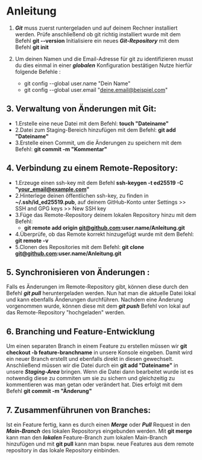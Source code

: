 # **Anleitung**

1. ***Git*** muss zuerst runtergeladen und auf deinem Rechner installiert werden.
Prüfe anschließend ob git richtig installiert wurde mit dem Befehl **git --version**
Initialisiere ein neues ***Git-Repository*** mit dem Befehl **git init**

2. Um deinen Namen und die Email-Adresse für git zu identifizieren musst du dies einmal in einer ***globalen*** Konfiguration bestätigen
Nutze hierfür folgende Befehle :

    * git config --global user.name "Dein Name"
    * git config --global user.email "deine.email@beispiel.com"

## **3. Verwaltung von Änderungen mit Git:**

* 1.Erstelle eine neue Datei mit dem Befehl:  **touch "Dateiname"** 
* 2.Datei zum Staging-Bereich hinzufügen mit dem Befehl: **git add "Dateiname"**
* 3.Erstelle einen Commit, um die Änderungen zu speichern mit dem Befehl: **git commit -m "Kommentar"**

## **4. Verbindung zu einem Remote-Repository:**
* 1.Erzeuge einen ssh-key mit dem Befehl **ssh-keygen -t ed25519 -C "your_email@example.com"**
* 2.Hinterlege deinen öffentlichen ssh-key, zu finden in **~/.ssh/id_ed25519.pub**, auf 
deinem GitHub-Konto unter Settings >> SSH and GPG keys >> New SSH key
* 3.Füge das Remote-Repository deinem lokalen Repository hinzu mit dem Befehl: 
    * **git remote add origin git@github.com:user.name/Anleitung.git**
* 4.Überprüfe, ob das Remote korrekt hinzugefügt wurde mit dem Befehl: **git remote -v**
* 5.Clonen des Repositories mit dem Befehl: **git clone git@github.com:user.name/Anleitung.git**

## **5. Synchronisieren von Änderungen :**

Falls es Änderungen im Remote-Repository gibt, können diese durch den Befehl ***git pull*** heruntergeladen werden.
Nun hat man die aktuelle Datei lokal und kann ebenfalls Änderungen durchführen.
Nachdem eine Änderung vorgenommen wurde, können diese mit dem ***git push*** Befehl von lokal auf das Remote-Repository "hochgeladen" werden.

## **6. Branching und Feature-Entwicklung**

Um einen separaten Branch in einem Feature zu erstellen müssen wir **git checkout -b feature-branchname** in unsere Konsole eingeben.
Damit wird ein neuer Branch erstellt und ebenfalls direkt in diesen gewechselt.
Anschließend müssen wir die Datei durch ein **git add "Dateiname"** in unsere ***Staging-Area*** bringen. 
Wenn die Datei dann bearbeitet wurde ist es notwendig diese zu commiten um sie zu sichern
und gleichzeitig zu kommentieren was man getan oder verändert hat. Dies erfolgt mit dem Befehl **git commit -m "Änderung"**

## **7. Zusammenführunen von Branches:**

Ist ein Feature fertig, kann es durch einen ***Merge*** oder ***Pull*** Request
in den ***Main-Branch*** des lokalen Repositorys eingebunden werden. Mit **git merge**
kann man den ***lokalen*** Feature-Branch zum lokalen Main-Branch hinzufügen
und mit **git pull** kann man bspw. neue Features aus dem remote repository
in das lokale Repository einbinden. 

